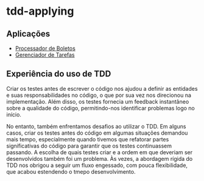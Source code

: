 # tdd-applying

## Aplicações

- [Processador de Boletos](https://github.com/jaugustorufino/tdd-applying/tree/main/payment-processor)
- [Gerenciador de Tarefas](https://github.com/jaugustorufino/tdd-applying/tree/main/task-manager)

## Experiência do uso de TDD

Criar os testes antes de escrever o código nos ajudou a definir as entidades e suas responsabilidades no código, o que por sua vez nos direcionou na implementação. Além disso, os testes fornecia um feedback instantâneo sobre a qualidade do código, permitindo-nos identificar problemas logo no início.

No entanto, também enfrentamos desafios ao utilizar o TDD. Em alguns casos, criar os testes antes do código em algumas situações demandou mais tempo, especialmente quando tivemos que refatorar partes significativas do código para garantir que os testes continuassem passando. A escolha de quais testes criar e a ordem em que deveriam ser desenvolvidos também foi um problema. Às vezes, a abordagem rígida do TDD nos obrigou a seguir um fluxo engessado, com pouca flexibilidade, que acabou estendendo o tmepo desenvolvimento.
